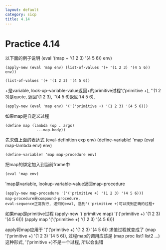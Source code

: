 ```yaml
---
layout: default
category: sicp
title: 4.14
---
```


# Practice 4.14

以下面的例子说明
    (eval '(map + '(1 2 3) '(4 5 6)) env)


    (apply-new (eval 'map env) (list-of-values '(+ '(1 2 3) '(4 5 6)) env))

    (list-of-values '(+ '(1 2 3) '(4 5 6))
+是variable, look-up-variable-value返回+的primitive过程'('primitive +),
''(1 2 3)是quote, 返回'(1 2 3),
''(4 5 6)返回'(4 5 6),

    (apply-new (eval 'map env) '('('primitive +) '(1 2 3) '(4 5 6)))

如果map是自定义过程

    (define map (lambda (op . args)
                  ...map-body))

先求值上面的表达式
    (eval-definition exp env)
    (define-variable! 'map (eval map-lambda env) env)

    (define-variable! 'map map-procedure env)

把map的绑定加入到当前frame中


    (eval 'map env)

'map是variable, lookup-variable-value返回map-procedure

    (apply-new map-procedure '('('primitive +) '(1 2 3) '(4 5 6)))
    map-procedure是compound-procedure,
    eval-sequence正常执行, 递归的eval, 遇到'('primitive +)可以找到正确的过程+

如果map是primitive过程
    (apply-new '('primitive map) '('('primitive +) '(1 2 3) '(4 5 6)))
    (apply map '('('primitive +) '(1 2 3) '(4 5 6)))

apply将map应用于
    '('('primitive +) '(1 2 3) '(4 5 6))
求值过程就变成了
    (map '('primitive +) '(1 2 3) '(4 5 6)),
过程map的调用应该是
    (map proc list1 list2 ...)
这种形式,
'('primitive +)不是一个过程, 所以会出错
